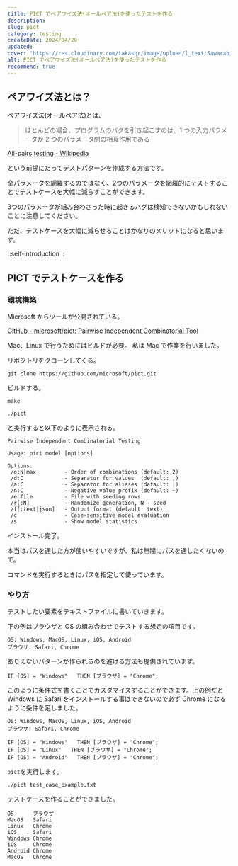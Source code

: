 ```yaml
---
title: PICT でペアワイズ法(オールペア法)を使ったテストを作る
description: 
slug: pict
category: testing
createDate: 2024/04/20
updated: 
cover: 'https://res.cloudinary.com/takasqr/image/upload/l_text:Sawarabi%20Gothic_80_bold:PICT でペアワイズ法(オールペア法)を使ったテストを作る,co_rgb:fff,w_620,c_fit/v1712091289/ogp_image_zorhlz.png'
alt: PICT でペアワイズ法(オールペア法)を使ったテストを作る
recommend: true
---
```




## ペアワイズ法とは？

ペアワイズ法(オールペア法)とは、

> ほとんどの場合、プログラムのバグを引き起こすのは、1 つの入力パラメータか 2 つのパラメータ間の相互作用である

[All-pairs testing - Wikipedia](https://en.m.wikipedia.org/wiki/All-pairs_testing)

という前提にたってテストパターンを作成する方法です。

全パラメータを網羅するのではなく、2つのパラメータを網羅的にテストすることでテストケースを大幅に減らすことができます。

3つのパラメータが組み合わさった時に起きるバグは検知できないかもしれないことに注意してください。

ただ、テストケースを大幅に減らせることはかなりのメリットになると思います。

::self-introduction
::

## PICT でテストケースを作る

### 環境構築

Microsoft からツールが公開されている。

[GitHub - microsoft/pict: Pairwise Independent Combinatorial Tool](https://github.com/microsoft/pict)

Mac、Linux で行うためにはビルドが必要。
私は Mac で作業を行いました。


リポジトリをクローンしてくる。

```
git clone https://github.com/microsoft/pict.git
```

ビルドする。

```
make
```

```
./pict
```

と実行すると以下のように表示される。

```
Pairwise Independent Combinatorial Testing

Usage: pict model [options]

Options:
 /o:N|max         - Order of combinations (default: 2)
 /d:C             - Separator for values  (default: ,)
 /a:C             - Separator for aliases (default: |)
 /n:C             - Negative value prefix (default: ~)
 /e:file          - File with seeding rows
 /r[:N]           - Randomize generation, N - seed
 /f[:text|json]   - Output format (default: text)
 /c               - Case-sensitive model evaluation
 /s               - Show model statistics
```

インストール完了。

本当はパスを通した方が使いやすいですが、私は無闇にパスを通したくないので。

コマンドを実行するときにパスを指定して使っています。

### やり方

テストしたい要素をテキストファイルに書いていきます。

下の例はブラウザと OS の組み合わせでテストする想定の項目です。

```
OS: Windows, MacOS, Linux, iOS, Android
ブラウザ: Safari, Chrome
```

ありえないパターンが作られるのを避ける方法も提供されています。

```
IF [OS] = "Windows"   THEN [ブラウザ] = "Chrome";
```

このように条件式を書くことでカスタマイズすることができます。上の例だと Windows に Safari をインストールする事はできないので必ず Chrome になるように条件を足しました。

```
OS: Windows, MacOS, Linux, iOS, Android
ブラウザ: Safari, Chrome

IF [OS] = "Windows"   THEN [ブラウザ] = "Chrome";
IF [OS] = "Linux"   THEN [ブラウザ] = "Chrome";
IF [OS] = "Android"   THEN [ブラウザ] = "Chrome";
```


`pict`を実行します。

```
./pict test_case_example.txt
```

テストケースを作ることができました。

```
OS      ブラウザ
MacOS   Safari
Linux   Chrome
iOS     Safari
Windows Chrome
iOS     Chrome
Android Chrome
MacOS   Chrome
```

